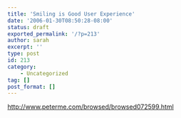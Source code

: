 ```yaml
---
title: 'Smiling is Good User Experience'
date: '2006-01-30T08:50:28-08:00'
status: draft
exported_permalink: '/?p=213'
author: sarah
excerpt: ''
type: post
id: 213
category:
    - Uncategorized
tag: []
post_format: []
---
```

http://www.peterme.com/browsed/browsed072599.html